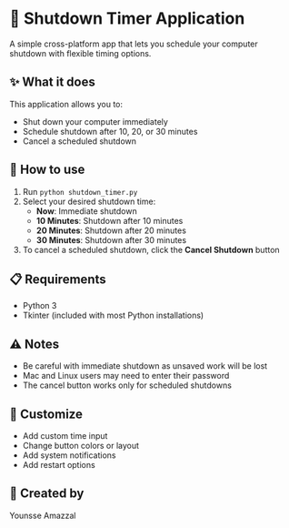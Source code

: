 # 🔴 Shutdown Timer Application

A simple cross-platform app that lets you schedule your computer shutdown with flexible timing options.

## ✨ What it does

This application allows you to:
- Shut down your computer immediately
- Schedule shutdown after 10, 20, or 30 minutes
- Cancel a scheduled shutdown

## 🚀 How to use

1. Run `python shutdown_timer.py`
2. Select your desired shutdown time:
   - **Now**: Immediate shutdown
   - **10 Minutes**: Shutdown after 10 minutes
   - **20 Minutes**: Shutdown after 20 minutes
   - **30 Minutes**: Shutdown after 30 minutes
3. To cancel a scheduled shutdown, click the **Cancel Shutdown** button

## 📋 Requirements

- Python 3
- Tkinter (included with most Python installations)

## ⚠️ Notes

- Be careful with immediate shutdown as unsaved work will be lost
- Mac and Linux users may need to enter their password
- The cancel button works only for scheduled shutdowns


## 🌟 Customize

- Add custom time input
- Change button colors or layout
- Add system notifications
- Add restart options

## 👤 Created by

Younsse Amazzal


